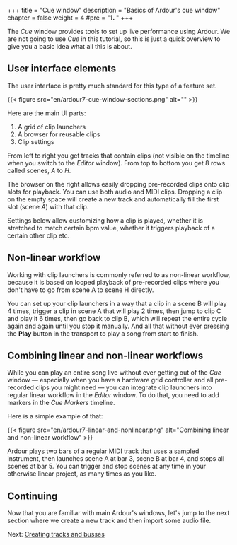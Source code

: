 +++
title = "Cue window"
description = "Basics of Ardour's cue window"
chapter = false
weight = 4
#pre = "<b>1. </b>"
+++

The _Cue_ window provides tools to set up live performance using Ardour. We are not going to use _Cue_ in this tutorial, so this is just a quick overview to give you a basic idea what all this is about.

## User interface elements

The user interface is pretty much standard for this type of a feature set.

{{< figure src="en/ardour7-cue-window-sections.png" alt="" >}}

Here are the main UI parts:

1. A grid of clip launchers
2. A browser for reusable clips
3. Clip settings

From left to right you get tracks that contain clips (not visible on the timeline when you switch to the _Editor_ window). From top to bottom you get 8 rows called scenes, _A_ to _H_.

The browser on the right allows easily dropping pre-recorded clips onto clip slots for playback. You can use both audio and MIDI clips. Dropping a clip on the empty space will create a new track and automatically fill the first slot (scene _A_) with that clip.

Settings below allow customizing how a clip is played, whether it is stretched to match certain bpm value, whether it triggers playback of a certain other clip etc.

## Non-linear workflow

Working with clip launchers is commonly referred to as non-linear workflow, because it is based on looped playback of pre-recorded clips where you don't have to go from scene A to scene H directly.

You can set up your clip launchers in a way that a clip in a scene B will play 4 times, trigger a clip in scene A that will play 2 times, then jump to clip C and play it 6 times, then go back to clip B, which will repeat the entire cycle again and again until you stop it manually. And all that without ever pressing the **Play** button in the transport to play a song from start to finish.

## Combining linear and non-linear workflows

While you can play an entire song live without ever getting out of the _Cue_ window — especially when you have a hardware grid controller and all pre-recorded clips you might need — you can integrate clip launchers into regular linear workflow in the _Editor_ window. To do that, you need to add markers in the _Cue Markers_ timeline.

Here is a simple example of that:

{{< figure src="en/ardour7-linear-and-nonlinear.png" alt="Combining linear and non-linear workflow" >}}

Ardour plays two bars of a regular MIDI track that uses a sampled instrument, then launches scene A at bar 3, scene B at bar 4, and stops all scenes at bar 5. You can trigger and stop scenes at any time in your otherwise linear project, as many times as you like.

## Continuing

Now that you are familiar with main Ardour's windows, let's jump to the next
section where we create a new track and then import some audio file.

Next: [Creating tracks and busses](../../creating-tracks-and-busses)